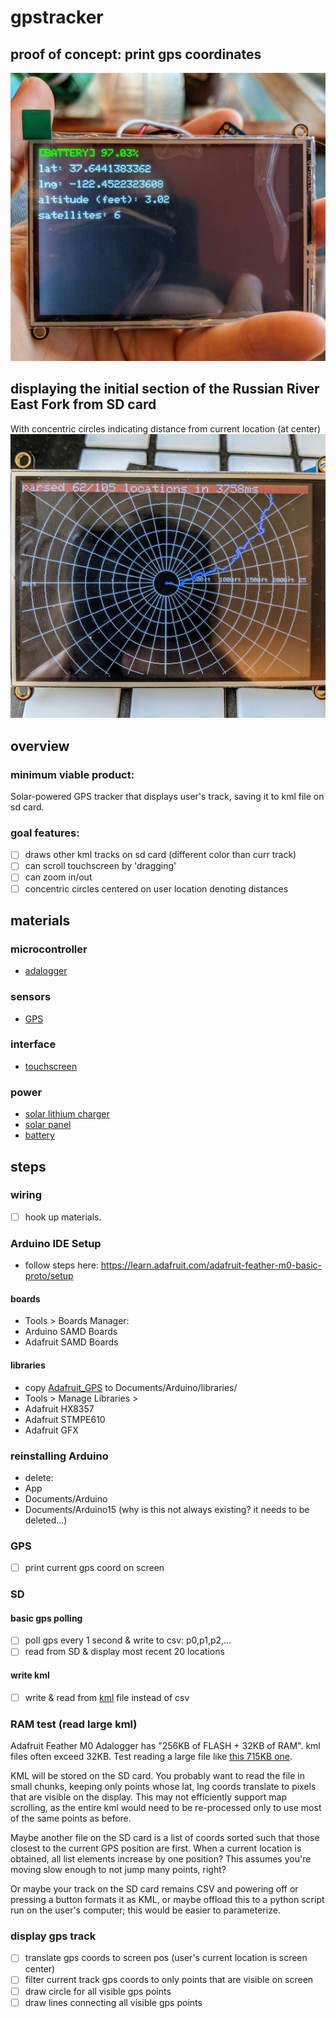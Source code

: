 # gpstracker

## proof of concept: print gps coordinates
![an image examplar](./examples/proofofconcept1.jpg)

## displaying the initial section of the Russian River East Fork from SD card
With concentric circles indicating distance from current location (at center)
![an image examplar](./examples/proofofconcept2.jpg)

## overview

### minimum viable product:
Solar-powered GPS tracker that displays user's track, saving it to kml file on sd card.

### goal features:
- [ ] draws other kml tracks on sd card (different color than curr track)
- [ ] can scroll touchscreen by 'dragging'
- [ ] can zoom in/out
- [ ] concentric circles centered on user location denoting distances

## materials

### microcontroller
- [adalogger](https://www.adafruit.com/product/2796)
### sensors
- [GPS](https://www.adafruit.com/product/746)
### interface
- [touchscreen](https://learn.adafruit.com/adafruit-3-5-tft-featherwing/overview)
### power
- [solar lithium charger](https://www.adafruit.com/product/390)
- [solar panel](https://www.adafruit.com/product/3809)
- [battery](https://www.adafruit.com/product/2011)

## steps

### wiring
- [ ] hook up materials.

### Arduino IDE Setup
- follow steps here: https://learn.adafruit.com/adafruit-feather-m0-basic-proto/setup
#### boards
- Tools > Boards Manager: 
- Arduino SAMD Boards
- Adafruit SAMD Boards
#### libraries
- copy [Adafruit_GPS](https://github.com/adafruit/Adafruit_GPS) to Documents/Arduino/libraries/
- Tools > Manage Libraries > 
- Adafruit HX8357
- Adafruit STMPE610
- Adafruit GFX

### reinstalling Arduino
- delete:
- App
- Documents/Arduino
- Documents/Arduino15 (why is this not always existing? it needs to be deleted...)

### GPS
- [ ] print current gps coord on screen

### SD

#### basic gps polling
- [ ] poll gps every 1 second & write to csv: p0,p1,p2,...
- [ ] read from SD & display most recent 20 locations

#### write kml
- [ ] write & read from [kml](./kml.md) file instead of csv

### RAM test (read large kml)
Adafruit Feather M0 Adalogger has "256KB of FLASH + 32KB of RAM". kml files often exceed 32KB. Test reading a large file like [this 715KB one](./examples/kml/costa_rica_track.kml). 

KML will be stored on the SD card. You probably want to read the file in small chunks, keeping only points whose lat, lng coords translate to pixels that are visible on the display. This may not efficiently support map scrolling, as the entire kml would need to be re-processed only to use most of the same points as before. 

Maybe another file on the SD card is a list of coords sorted such that those closest to the current GPS position are first. When a current location is obtained, all list elements increase by one position? This assumes you're moving slow enough to not jump many points, right?

Or maybe your track on the SD card remains CSV and powering off or pressing a button formats it as KML, or maybe offload this to a python script run on the user's computer; this would be easier to parameterize.

### display gps track
- [ ] translate gps coords to screen pos (user's current location is screen center)
- [ ] filter current track gps coords to only points that are visible on screen
- [ ] draw circle for all visible gps points
- [ ] draw lines connecting all visible gps points
